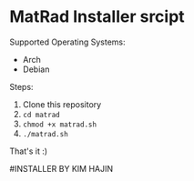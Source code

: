 # MatRad Installer srcipt


Supported Operating Systems:
- Arch
- Debian

Steps:

1. Clone this repository
2. `cd matrad`
3. `chmod +x matrad.sh` 
4. `./matrad.sh`

That's it :)

#INSTALLER BY KIM HAJIN

